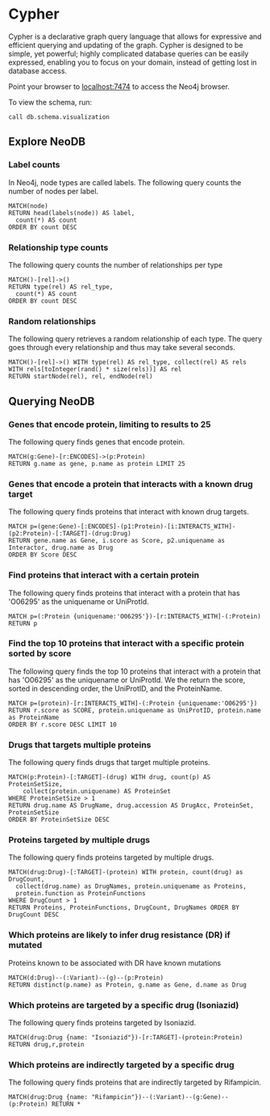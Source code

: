 # Cypher

Cypher is a declarative graph query language that allows for expressive and efficient querying and updating of the graph. Cypher is designed to be simple, yet powerful; highly complicated database queries can be easily expressed, enabling you to focus on your domain, instead of getting lost in database access.

Point your browser to [localhost:7474](http://0.0.0.0:7474) to access the Neo4j browser.

To view the schema, run:

```cql
call db.schema.visualization
```

## Explore NeoDB

### Label counts

In Neo4j, node types are called labels. The following query counts the number of nodes per label.

```cql
MATCH(node)
RETURN head(labels(node)) AS label,
  count(*) AS count
ORDER BY count DESC
```

### Relationship type counts

The following query counts the number of relationships per type

```cql
MATCH()-[rel]->()
RETURN type(rel) AS rel_type,
  count(*) AS count
ORDER BY count DESC
```

### Random relationships

The following query retrieves a random relationship of each
type. The query goes through every relationship and thus may
take several seconds.

```cql
MATCH()-[rel]->() WITH type(rel) AS rel_type, collect(rel) AS rels
WITH rels[toInteger(rand() * size(rels))] AS rel
RETURN startNode(rel), rel, endNode(rel)
```

## Querying NeoDB

### Genes that encode protein, limiting to results to 25

The following query finds genes that encode protein.

```cql
MATCH(g:Gene)-[r:ENCODES]->(p:Protein)
RETURN g.name as gene, p.name as protein LIMIT 25
```

### Genes that encode a protein that interacts with a known drug target

The following query finds proteins that interact with known drug targets.

```cql
MATCH p=(gene:Gene)-[:ENCODES]-(p1:Protein)-[i:INTERACTS_WITH]-(p2:Protein)-[:TARGET]-(drug:Drug)
RETURN gene.name as Gene, i.score as Score, p2.uniquename as Interactor, drug.name as Drug
ORDER BY Score DESC
```

### Find proteins that interact with a certain protein

The following query finds proteins that interact with a protein that has 'O06295' as the uniquename or UniProtId.

```cql
MATCH p=(:Protein {uniquename:'O06295'})-[r:INTERACTS_WITH]-(:Protein)
RETURN p
```

### Find the top 10 proteins that interact with a specific protein sorted by score

The following query finds the top 10 proteins that interact with a
protein that has 'O06295' as the uniquename or UniProtId. We the return the score,
sorted in descending order, the UniProtID, and the ProteinName.

```cql
MATCH p=(protein)-[r:INTERACTS_WITH]-(:Protein {uniquename:'O06295'})
RETURN r.score as SCORE, protein.uniquename as UniProtID, protein.name as ProteinName
ORDER BY r.score DESC LIMIT 10
```

### Drugs that targets multiple proteins

The following query finds drugs that target multiple proteins.

```cql
MATCH(p:Protein)-[:TARGET]-(drug) WITH drug, count(p) AS ProteinSetSize,
    collect(protein.uniquename) AS ProteinSet
WHERE ProteinSetSize > 1
RETURN drug.name AS DrugName, drug.accession AS DrugAcc, ProteinSet, ProteinSetSize
ORDER BY ProteinSetSize DESC
```

### Proteins targeted by multiple drugs

The following query finds proteins targeted by multiple drugs.

```cql
MATCH(drug:Drug)-[:TARGET]-(protein) WITH protein, count(drug) as DrugCount,
  collect(drug.name) as DrugNames, protein.uniquename as Proteins,
  protein.function as ProteinFunctions
WHERE DrugCount > 1
RETURN Proteins, ProteinFunctions, DrugCount, DrugNames ORDER BY DrugCount DESC
```

### Which proteins are likely to infer drug resistance (DR) if mutated

Proteins known to be associated with DR have known mutations

```cql
MATCH(d:Drug)--(:Variant)--(g)--(p:Protein)
RETURN distinct(p.name) as Protein, g.name as Gene, d.name as Drug
```

### Which proteins are targeted by a specific drug (Isoniazid)

The following query finds proteins targeted by Isoniazid.

```cql
MATCH(drug:Drug {name: "Isoniazid"})-[r:TARGET]-(protein:Protein)
RETURN drug,r,protein
```

### Which proteins are indirectly targeted by a specific drug

The following query finds proteins that are indirectly targeted by Rifampicin.

```cql
MATCH(drug:Drug {name: "Rifampicin"})--(:Variant)--(g:Gene)--(p:Protein) RETURN *
```
